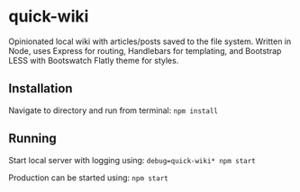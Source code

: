 # quick-wiki
Opinionated local wiki with articles/posts saved to the file system. Written in Node, uses Express for routing, Handlebars for templating, and Bootstrap LESS with Bootswatch Flatly theme for styles.

## Installation
Navigate to directory and run from terminal:
```npm install```

## Running
Start local server with logging using:
```debug=quick-wiki* npm start```

Production can be started using:
```npm start```
